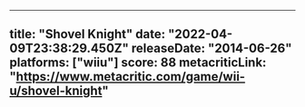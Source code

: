 
---
title: "Shovel Knight"
date: "2022-04-09T23:38:29.450Z"
releaseDate: "2014-06-26"
platforms: ["wiiu"]
score: 88
metacriticLink: "https://www.metacritic.com/game/wii-u/shovel-knight"
---
